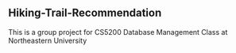 ## Hiking-Trail-Recommendation
This is a group project for CS5200 Database Management Class at Northeastern University
